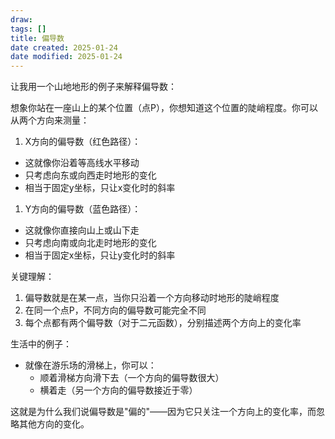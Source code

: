 ```yaml
---
draw:
tags: []
title: 偏导数
date created: 2025-01-24
date modified: 2025-01-24
---
```


让我用一个山地地形的例子来解释偏导数：

想象你站在一座山上的某个位置（点P），你想知道这个位置的陡峭程度。你可以从两个方向来测量：

1. X方向的偏导数（红色路径）：
- 这就像你沿着等高线水平移动
- 只考虑向东或向西走时地形的变化
- 相当于固定y坐标，只让x变化时的斜率

1. Y方向的偏导数（蓝色路径）：
- 这就像你直接向山上或山下走
- 只考虑向南或向北走时地形的变化
- 相当于固定x坐标，只让y变化时的斜率

关键理解：

1. 偏导数就是在某一点，当你只沿着一个方向移动时地形的陡峭程度
2. 在同一个点P，不同方向的偏导数可能完全不同
3. 每个点都有两个偏导数（对于二元函数），分别描述两个方向上的变化率

生活中的例子：

- 就像在游乐场的滑梯上，你可以：
  - 顺着滑梯方向滑下去（一个方向的偏导数很大）
  - 横着走（另一个方向的偏导数接近于零）

这就是为什么我们说偏导数是"偏的"——因为它只关注一个方向上的变化率，而忽略其他方向的变化。
